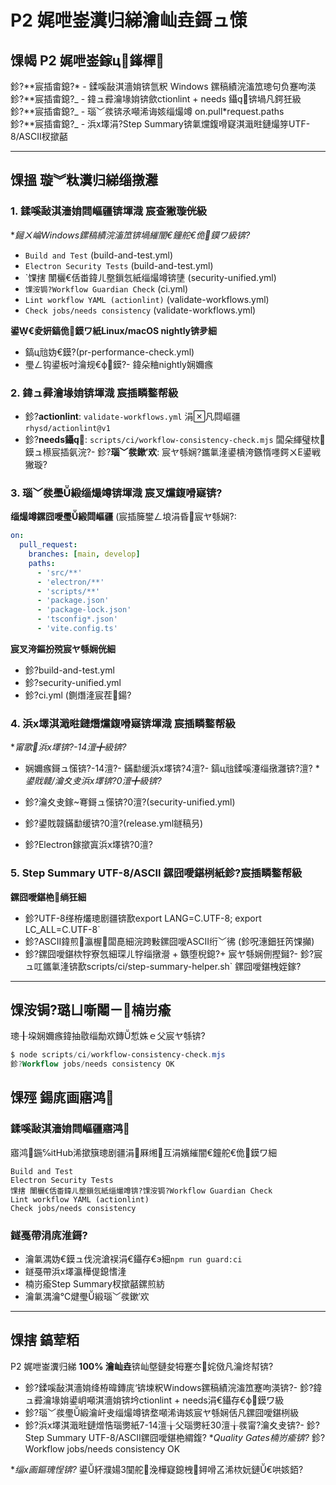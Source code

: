 ﻿# P2 娓呭崟瀵归綈瀹屾垚鎶ュ憡

## 馃幆 P2 娓呭崟鎵ц鎽樿

鉁?**宸插畬鎴?\* - 鍒嗘敮淇濇姢锛氫粎 Windows 鏍稿績浣滀笟璁句负蹇呴渶  
鉁?**宸插畬鎴?_ - 鍏ュ彛瀹堟姢锛歛ctionlint + needs 鑷锛堝凡鍔狅級  
鉁?\*\*宸插畬鎴?_ - 瑙﹀彂锛氶噸浠诲姟缁熶竴 on.pull*request.paths  
鉁?\**宸插畬鎴?\_ - 浜х墿涓?Step Summary锛氭爣鍑嗗寲淇濈暀鏈熶笌UTF-8/ASCII杈撳嚭

---

## 馃搵 璇︾粏瀵归綈缁撴灉

### 1. 鍒嗘敮淇濇姢閰嶇疆锛堚渽 宸查獙璇侊級

\*_鎺ㄨ崘Windows鏍稿績浣滀笟锛堝繀闇€鐘舵€佹鏌ワ級锛?_

- `Build and Test` (build-and-test.yml)
- `Electron Security Tests` (build-and-test.yml)
- `馃搳 闈欐€佸畨鍏ㄦ壂鎻忥紙缁熶竴锛塦 (security-unified.yml)
- `馃洝锔?Workflow Guardian Check` (ci.yml)
- `Lint workflow YAML (actionlint)` (validate-workflows.yml)
- `Check jobs/needs consistency` (validate-workflows.yml)

**鍙€夌姸鎬佹鏌ワ紙Linux/macOS nightly锛夛細**

- 鎬ц兘妫€鏌?(pr-performance-check.yml)
- 璺ㄥ钩鍙板吋瀹规€ф鏌?- 鍏朵粬nightly娴嬭瘯

### 2. 鍏ュ彛瀹堟姢锛堚渽 宸插疄鐜帮級

- 鉁?**actionlint**: `validate-workflows.yml` 涓凡閰嶇疆 `rhysd/actionlint@v1`
- 鉁?**needs鑷**: `scripts/ci/workflow-consistency-check.mjs` 闆朵緷璧栨鏌ュ櫒宸插氨浣?- 鉁?**瑙﹀彂鏉′欢**: 宸ヤ綔娴?鑴氭湰鍙樻洿鏃惰嚜鍔ㄨЕ鍙戦獙璇?

### 3. 瑙﹀彂璺緞缁熶竴锛堚渽 宸叉爣鍑嗗寲锛?

**缁熶竴鏍囧噯璺緞閰嶇疆** (宸插簲鐢ㄥ埌涓昏宸ヤ綔娴?:

```yaml
on:
  pull_request:
    branches: [main, develop]
    paths:
      - 'src/**'
      - 'electron/**'
      - 'scripts/**'
      - 'package.json'
      - 'package-lock.json'
      - 'tsconfig*.json'
      - 'vite.config.ts'
```

**宸叉洿鏂扮殑宸ヤ綔娴侊細**

- 鉁?build-and-test.yml
- 鉁?security-unified.yml
- 鉁?ci.yml (鍘熸湰宸茬鍚?

### 4. 浜х墿淇濈暀鏈熸爣鍑嗗寲锛堚渽 宸插疄鐜帮級

\*_甯歌浜х墿锛?-14澶╋級锛?_

- 娴嬭瘯鎶ュ憡锛?-14澶?- 鏋勫缓浜х墿锛?4澶?- 鎬ц兘鍒嗘瀽缁撴灉锛?澶? \*_鍙戝竷/瀹夊叏浜х墿锛?0澶╋級锛?_

- 鉁?瀹夊叏鎵弿鎶ュ憡锛?0澶?(security-unified.yml)
- 鉁?鍙戝竷鏋勫缓锛?0澶?(release.yml鐩稿叧)
- 鉁?Electron鎵撳寘浜х墿锛?0澶?

### 5. Step Summary UTF-8/ASCII 鏍囧噯鍖栵紙鉁?宸插疄鐜帮級

**鏍囧噯鍖栬绱狅細**

- 鉁?UTF-8缂栫爜璁剧疆锛歚export LANG=C.UTF-8; export LC_ALL=C.UTF-8`
- 鉁?ASCII鍏煎瀛楃闆嗭細浣跨敤鏍囧噯ASCII绗﹀彿 (鉁呪潓鈿狅笍馃攧)
- 鉁?鏍囧噯鍖栨牸寮忥細琛ㄦ牸缁撴瀯 + 鏃堕棿鎴?+ 宸ヤ綔娴侀摼鎺?- 鉁?宸ュ叿鑴氭湰锛歚scripts/ci/step-summary-helper.sh` 鏍囧噯鍖栧姪鎵?

---

## 馃洝锔?璐ㄩ噺闂ㄧ楠岃瘉

璁╂垜娴嬭瘯鍏抽敭缁勪欢鏄惁姝ｅ父宸ヤ綔锛?

```powershell
$ node scripts/ci/workflow-consistency-check.mjs
鉁?Workflow jobs/needs consistency OK
```

## 馃殌 鍚庣画寤鸿

### 鍒嗘敮淇濇姢閰嶇疆寤鸿

寤鸿鍦℅itHub浠撳簱璁剧疆涓厤缃互涓嬪繀闇€鐘舵€佹鏌ワ細

```
Build and Test
Electron Security Tests
馃搳 闈欐€佸畨鍏ㄦ壂鎻忥紙缁熶竴锛?馃洝锔?Workflow Guardian Check
Lint workflow YAML (actionlint)
Check jobs/needs consistency
```

### 鐩戞帶涓庣淮鎶?

- 瀹氭湡妫€鏌ュ伐浣滄祦涓€鑷存€э細`npm run guard:ci`
- 鐩戞帶浜х墿瀛樺偍鎴愭湰
- 楠岃瘉Step Summary杈撳嚭鏍煎紡
- 瀹氭湡瀹℃煡璺緞瑙﹀彂鏉′欢

---

## 馃搳 鎬荤粨

P2 娓呭崟瀵归綈 **100% 瀹屾垚**锛屾墍鏈夋牳蹇冭姹傚凡瀹炵幇锛?

- 鉁?鍒嗘敮淇濇姢绛栫暐鏄庣‘锛堜粎Windows鏍稿績浣滀笟蹇呴渶锛?- 鉁?鍏ュ彛瀹堟姢鍙岄噸淇濇姢锛坅ctionlint + needs涓€鑷存€ф鏌ワ級
- 鉁?瑙﹀彂璺緞瀹屽叏缁熶竴锛堥噸浠诲姟宸ヤ綔娴佸凡鏍囧噯鍖栵級
- 鉁?浜х墿淇濈暀鏈熷悎瑙勶紙7-14澶╁父瑙勶紝30澶╁彂甯?瀹夊叏锛?- 鉁?Step Summary UTF-8/ASCII鏍囧噯鍖栬緭鍑? \*_Quality Gates楠岃瘉锛?_ 鉁?Workflow jobs/needs consistency OK

\*_缁х画鏂瑰悜锛?_ 鍙紑濮婸3闃舵浼樺寲鎴栧鐞嗗叾浠栨妧鏈€哄姟銆?
